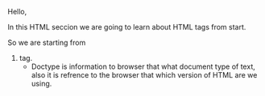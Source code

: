 Hello,

In this HTML seccion we are going to learn about HTML tags from start.

So we are starting from 

1. <!DOCTYPE html> tag.
   - Doctype is information to browser that what document type of text, also it is refrence to the browser that which version of HTML are we using.
 
